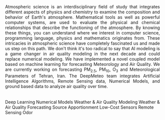 <div align="justify">
Atmospheric science is an interdisciplinary field of study that integrates different aspects of physics and chemistry to examine the composition and behavior of Earth's atmosphere. Mathematical tools as well as powerful computer systems, are used to evaluate the physical and chemical relationships that describe the functioning of the atmosphere. By knowing these things, you can understand where we interest in computer science, programming language, physics and mathematics originates from. These intricacies in atmospheric science have completely fascinated us and made us step on this path. We don't think it's too radical to say that AI modeling is a game changer in air quality modeling in the next decade and could replace numerical modeling.
We have implemented a novel coupled model based on machine learning for forecasting Meteorology and Air Quality. We are currently working on forecasting PM<sub>2.5</sub>, PM<sub>10</sub>, O<sub>3</sub> and Meteorological Parameters of Tehran, Iran. The DeepMeteo team integrates Artificial Intelligence Algorithms, Remote Sensing data, Numerical Models, and ground based data to analyze air quality over time.
</div>
<br></br>
<span class="rounded-pill badge bg-primary mt-4">Deep Learning</span>
<span class="rounded-pill badge bg-primary mt-4">Numerical Models</span>
<span class="rounded-pill badge bg-primary mt-4">Weather & Air Quality Modeling</span>
<span class="rounded-pill badge bg-primary mt-4">Weather & Air Quality Forecasting</span>
<span class="rounded-pill badge bg-primary mt-4">Source Apportionment</span>
<span class="rounded-pill badge bg-primary mt-4">Low-Cost Sensors</span>
<span class="rounded-pill badge bg-primary mt-4">Remote Sensing</span>
<span class="rounded-pill badge bg-primary mt-4">Odor</span>